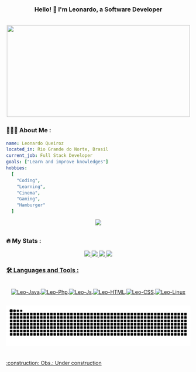 
<div align="center">
  
### Hello! 👋 I'm Leonardo, a Software Developer

<br>

<!--   <img src="https://media.giphy.com/media/4rZA5D22301iMgrUNd/giphy.gif" height="210em"/> -->
<!--   <img src="https://media.giphy.com/media/CuuSHzuc0O166MRfjt/giphy.gif" height="210em"/> -->
<!--   <img src="https://media.giphy.com/media/qgQUggAC3Pfv687qPC/giphy.gif" height="210em"/> -->
  <img src="https://media.giphy.com/media/qgQUggAC3Pfv687qPC/giphy.gif" width="500" height="250"/>
  
</div>


### 👨🏻‍💻 About Me :

```yaml
name: Leonardo Queiroz
located_in: Rio Grande do Norte, Brasil
current_job: Full Stack Developer
goals: ["Learn and improve knowledges"]
hobbies: 
  [
    "Coding", 
    "Learning", 
    "Cinema", 
    "Gaming", 
    "Hamburger"
  ]
```

<div align="center">
  <a href="https://www.linkedin.com/in/leonardo-junio-alves-de-queiroz" target="_blank"><img src="https://img.shields.io/badge/-leonardo_queiroz-blue?style=flat-square&logo=Linkedin&logoColor=white&link=https://www.linkedin.com/in/leonardo-junio-alves-de-queiroz" target="_blank"></a>   
</div>  

##


  
### :fire: My Stats :
  
<div align="center">  
  <a href="https://github.com/LeonardoJunio">    
  <img height="180em" src="https://github-readme-stats.vercel.app/api?username=LeonardoJunio&count_private=true&show_icons=true&theme=gotham&include_all_commits=true&hide_border=true"/>      
  <img height="180em" src="https://github-readme-stats.vercel.app/api/top-langs/?username=LeonardoJunio&layout=compact&langs_count=10&theme=gotham&hide_border=true"/> 
  <img height="180em" src="http://github-readme-streak-stats.herokuapp.com?user=LeonardoJunio&theme=gotham&hide_border=true"/>    
  <img height="100em" src="https://github-profile-trophy.vercel.app/?username=LeonardoJunio&theme=onedark&rank=SECRET,SSS,SS,S,AAA,AA,A,B,C&column=-1&margin-w=15&margin-h=15&no-bg=true&no-frame=true"/>    
</div>  
  
### :hammer_and_wrench: Languages and Tools :

<!-- SEPARAR em tecnologias principais(tamanho 40x50) e secundarias(tamanho 30x40) -->

<div align="center" style="display: inline_block"><br>  
  <img align="center" alt="Leo-Java" height="40" width="50" src="https://cdn.jsdelivr.net/gh/devicons/devicon/icons/java/java-original.svg">
  <img align="center" alt="Leo-Php" height="40" width="50" src="https://cdn.jsdelivr.net/gh/devicons/devicon/icons/php/php-original.svg" />  
  <img align="center" alt="Leo-Js" height="40" width="50" src="https://cdn.jsdelivr.net/gh/devicons/devicon/icons/javascript/javascript-original.svg">  
  <img align="center" alt="Leo-HTML" height="40" width="50" src="https://cdn.jsdelivr.net/gh/devicons/devicon/icons/html5/html5-original.svg"> 
  <img align="center" alt="Leo-CSS" height="40" width="50" src="https://cdn.jsdelivr.net/gh/devicons/devicon/icons/css3/css3-original.svg">
  <img align="center" alt="Leo-Linux" height="40" width="50" src="https://cdn.jsdelivr.net/gh/devicons/devicon/icons/linux/linux-original.svg">
</div>

  ##
  
<div align="center"> 
  <img src="https://github.com/LeonardoJunio/LeonardoJunio/blob/output/github-contribution-grid-snake.svg"/>      
</div>  

  
<br>
<br>
:construction: Obs.: Under construction
  
  
  
  
  

  
  
  
  
  
  
  
  
  
  
<!--

[![Anurag's GitHub stats](https://github-readme-stats.vercel.app/api?username=LeonardoJunio&count_private=true&show_icons=true&theme=gotham&include_all_commits=true)](https://github.com/anuraghazra/github-readme-stats)

[![Top Langs](https://github-readme-stats.vercel.app/api/top-langs/?username=LeonardoJunio&layout=compact&langs_count=10)](https://github.com/anuraghazra/github-readme-stats)

[![trophy](https://github-profile-trophy.vercel.app/?username=LeonardoJunio&theme=onedark&rank=SECRET,SSS,SS,S,AAA,AA,A,B,C&column=-1&margin-w=15&margin-h=15&no-bg=true&no-frame=true)](https://github.com/ryo-ma/github-profile-trophy)

[![GitHub Streak](http://github-readme-streak-stats.herokuapp.com?user=LeonardoJunio&theme=vue-dark&hide_border=true)](https://git.io/streak-stats) 

![Java](https://img.shields.io/badge/java-%23ED8B00.svg?style=for-the-badge&logo=java&logoColor=white)

![Snake animation](https://github.com/LeonardoJunio/LeonardoJunio/blob/output/github-contribution-grid-snake.svg)   
  

  <a href="https://www.linkedin.com/in/leonardo-junio-alves-de-queiroz" target="_blank"><img src="https://img.shields.io/badge/LinkedIn-0077B5?style=for-the-badge&logo=linkedin&logoColor=white" target="_blank"></a> 
  
**LeonardoJunio/LeonardoJunio** is a ✨ _special_ ✨ repository because its `README.md` (this file) appears on your GitHub profile.

Here are some ideas to get you started:

- 🔭 I’m currently working on ...
- 🌱 I’m currently learning ...
- 👯 I’m looking to collaborate on ...
- 🤔 I’m looking for help with ...
- 💬 Ask me about ...
- 📫 How to reach me: ...
- 😄 Pronouns: ...
- ⚡ Fun fact: ...

Fun Gifs: (pegar link pelo "share")
https://giphy.com/gifs/dommespace-domme-space-programador-qgQUggAC3Pfv687qPC
https://giphy.com/gifs/pudgypenguins-pudgy-penguin-penguins-CuuSHzuc0O166MRfjt
https://giphy.com/gifs/thecodingspacerd-space-coding-thecodingspace-ve43TyDQ3B4me7d22z
https://giphy.com/gifs/tecnicageracao-4rZA5D22301iMgrUNd
https://giphy.com/gifs/SWoSkN6DxTszqIKEqv
https://giphy.com/gifs/wLNuW1tCKRiPmDV5Y4


<div align="center">
  <img src="https://capsule-render.vercel.app/api?type=waving&color=gradient&height=100&section=footer"/>
</div>



 Para esconder borda, adicionar &hide_border=true
  <img height="180em" src="https://github-readme-stats.vercel.app/api?username=LeonardoJunio&count_private=true&show_icons=true&theme=gotham&include_all_commits=true&hide_border=true"/>  



- :telescope: I’m working as a Software Engineer and contributing to frontend and backend for building applications.

- :zap: In my free time, I read tech articles and learn/improve knowledges.

- :construction: Obs.: Under construction



```yaml
name: 
located_in: 
current_job: 
education:
  [
    "Degree in Computer Engineer",
    "Graduate in Quality, Testing and Software Development with Agile Methodologies",
    "Graduate in Big Data",
    "Computer Network Technician",
  ]
company: Soulber

fields_of_interests:
  [
    "",
    "",
    "",
    "",
    "",
    "",
  ]
technical_background:
  [
    "",
    "",
    "",
    "",
  ]
  
currently_learning: [""]
2022 Goals: [""]
hobbies: ["", "", "", "", ""]
```


-->

